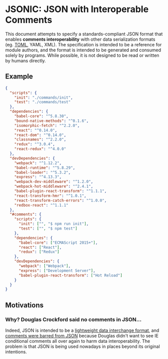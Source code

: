 JSONIC: JSON with Interoperable Comments
========================================

This document attempts to specify a standards-compliant JSON format that enables **comments interoperability** with other data serialization formats (eg. [TOML](https://github.com/toml-lang/toml), YAML, XML). The specification is intended to be a reference for module authors, and the format is intended to be generated and consumed solely by programs. While possible, it is not designed to be read or written by humans directly.

Example
-------

```json
{
  "scripts": {
    "init": "./commands/init",
    "test": "./commands/test"
  },
  "dependencies": {
    "babel-core": "^5.8.30",
    "bound-native-methods": "^0.1.6",
    "isomorphic-fetch": "^2.2.0",
    "react": "^0.14.0",
    "react-dom": "^0.14.0",
    "classnames": "^2.2.0",
    "redux": "^3.0.4",
    "react-redux": "^4.0.0"
  },
  "devDependencies": {
    "webpack": "^1.12.2",
    "babel-runtime": "^5.8.29",
    "babel-loader": "^5.3.2",
    "express": "^4.13.3",
    "webpack-dev-middleware": "^1.2.0",
    "webpack-hot-middleware": "^2.4.1",
    "babel-plugin-react-transform": "^1.1.1",
    "react-transform-hmr": "^1.0.1",
    "react-transform-catch-errors": "^1.0.0",
    "redbox-react": "^1.1.1"
  },
  "#comments": {
    "scripts": {
      "init": ["", "$ npm run init"],
      "test": ["", "$ npm test"]
    },
    "dependencies": {
      "babel-core": ["ECMAScript 2015+"],
      "react": ["React"],
      "redux": ["Redux"]
    },
    "devDependencies": {
      "webpack": ["Webpack"],
      "express": ["Development Server"],
      "babel-plugin-react-transform": ["Hot Reload"]
    }
  }
}
```

Motivations
-----------

### Why? Douglas Crockford said no comments in JSON...

Indeed, JSON is intended to be a [lightweight data interchange format](http://www.json.org/), and [comments were barred from JSON](https://plus.google.com/+DouglasCrockfordEsq/posts/RK8qyGVaGSr) because Douglas didn't want to see IE conditional comments all over again to harm data interoperability. The problem is that JSON is being used nowadays in places beyond its original intentions.
